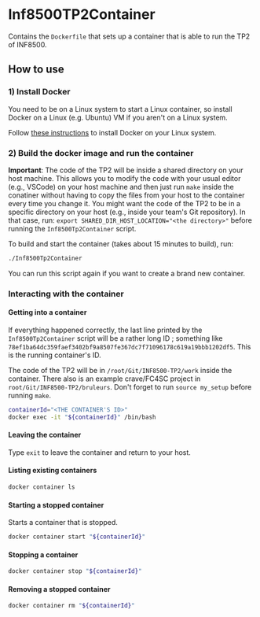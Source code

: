 # Inf8500TP2Container

Contains the `Dockerfile` that sets up a container that is able to run the TP2 of INF8500.

## How to use

### 1) Install Docker

You need to be on a Linux system to start a Linux container, so install Docker on a Linux (e.g. Ubuntu) VM if you aren't on a Linux system.

Follow [these instructions](https://docs.docker.com/install/) to install Docker on your Linux system.

### 2) Build the docker image and run the container

**Important**: The code of the TP2 will be inside a shared directory on your host machine. This allows you to modify the code with your usual editor (e.g., VSCode) on your host machine and then just run `make` inside the conatiner without having to copy the files from your host to the container every time you change it. You might want the code of the TP2 to be in a specific directory on your host (e.g., inside your team's Git repository). In that case, run: `export SHARED_DIR_HOST_LOCATION="<the directory>"` before running the `Inf8500Tp2Container` script.

To build and start the container (takes about 15 minutes to build), run:

```bash
./Inf8500Tp2Container
```

You can run this script again if you want to create a brand new container.

### Interacting with the container

#### Getting into a container

If everything happened correctly, the last line printed by the `Inf8500Tp2Container` script will be a rather long ID ; something like `78ef1ba64dc359faef3402bf9a8507fe367dc7f71096178c619a19bbb1202df5`. This is the running container's ID.

The code of the TP2 will be in `/root/Git/INF8500-TP2/work` inside the container. There also is an example crave/FC4SC project in `root/Git/INF8500-TP2/bruleurs`. Don't forget to run `source my_setup` before running `make`.

```bash
containerId="<THE CONTAINER'S ID>"
docker exec -it "${containerId}" /bin/bash
```

#### Leaving the container

Type `exit` to leave the container and return to your host.

#### Listing existing containers

```bash
docker container ls
```

#### Starting a stopped container

Starts a container that is stopped.

```bash
docker container start "${containerId}"
```

#### Stopping a container

```bash
docker container stop "${containerId}"
```

#### Removing a stopped container

```bash
docker container rm "${containerId}"
```
